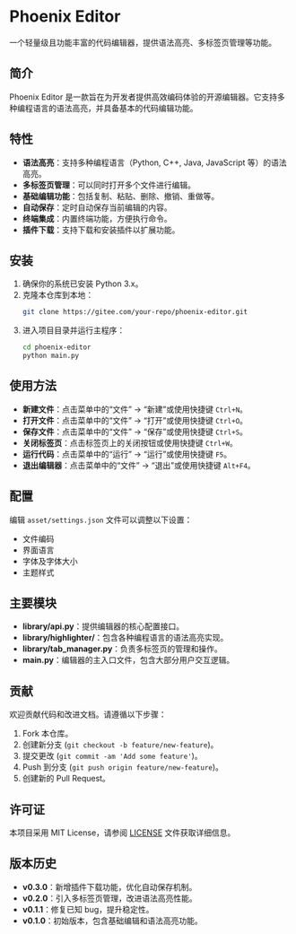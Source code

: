 # Phoenix Editor

一个轻量级且功能丰富的代码编辑器，提供语法高亮、多标签页管理等功能。

## 简介

Phoenix Editor 是一款旨在为开发者提供高效编码体验的开源编辑器。它支持多种编程语言的语法高亮，并具备基本的代码编辑功能。

## 特性

- **语法高亮**：支持多种编程语言（Python, C++, Java, JavaScript 等）的语法高亮。
- **多标签页管理**：可以同时打开多个文件进行编辑。
- **基础编辑功能**：包括复制、粘贴、删除、撤销、重做等。
- **自动保存**：定时自动保存当前编辑的内容。
- **终端集成**：内置终端功能，方便执行命令。
- **插件下载**：支持下载和安装插件以扩展功能。

## 安装

1. 确保你的系统已安装 Python 3.x。
2. 克隆本仓库到本地：
   ```bash
   git clone https://gitee.com/your-repo/phoenix-editor.git
   ```
3. 进入项目目录并运行主程序：
   ```bash
   cd phoenix-editor
   python main.py
   ```

## 使用方法

- **新建文件**：点击菜单中的“文件” -> “新建”或使用快捷键 `Ctrl+N`。
- **打开文件**：点击菜单中的“文件” -> “打开”或使用快捷键 `Ctrl+O`。
- **保存文件**：点击菜单中的“文件” -> “保存”或使用快捷键 `Ctrl+S`。
- **关闭标签页**：点击标签页上的关闭按钮或使用快捷键 `Ctrl+W`。
- **运行代码**：点击菜单中的“运行” -> “运行”或使用快捷键 `F5`。
- **退出编辑器**：点击菜单中的“文件” -> “退出”或使用快捷键 `Alt+F4`。

## 配置

编辑 `asset/settings.json` 文件可以调整以下设置：
- 文件编码
- 界面语言
- 字体及字体大小
- 主题样式

## 主要模块

- **library/api.py**：提供编辑器的核心配置接口。
- **library/highlighter/**：包含各种编程语言的语法高亮实现。
- **library/tab_manager.py**：负责多标签页的管理和操作。
- **main.py**：编辑器的主入口文件，包含大部分用户交互逻辑。

## 贡献

欢迎贡献代码和改进文档。请遵循以下步骤：
1. Fork 本仓库。
2. 创建新分支 (`git checkout -b feature/new-feature`)。
3. 提交更改 (`git commit -am 'Add some feature'`)。
4. Push 到分支 (`git push origin feature/new-feature`)。
5. 创建新的 Pull Request。

## 许可证

本项目采用 MIT License，请参阅 [LICENSE](LICENSE) 文件获取详细信息。

## 版本历史

- **v0.3.0**：新增插件下载功能，优化自动保存机制。
- **v0.2.0**：引入多标签页管理，改进语法高亮性能。
- **v0.1.1**：修复已知 bug，提升稳定性。
- **v0.1.0**：初始版本，包含基础编辑和语法高亮功能。